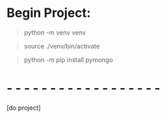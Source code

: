 
# Begin Project:

> python -m venv venv

> source ./venv/bin/activate

> python -m pip install pymongo

# - - - - - - - - - - - - - - - - - -
[do project]